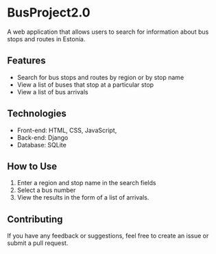 # BusProject2.0
A web application that allows users to search for information about bus stops and routes in Estonia.

## Features

- Search for bus stops and routes by region or by stop name
- View a list of buses that stop at a particular stop
- View a list of bus arrivals

## Technologies

- Front-end: HTML, CSS, JavaScript,
- Back-end: Django
- Database: SQLite

## How to Use

1. Enter a region and stop name in the search fields
2. Select a bus number
3. View the results in the form of a list of arrivals.

## Contributing

If you have any feedback or suggestions, feel free to create an issue or submit a pull request.
